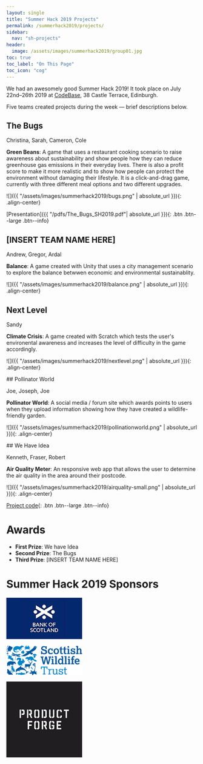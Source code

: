 ```yaml
--- 
layout: single
title: "Summer Hack 2019 Projects"
permalink: /summerhack2019/projects/
sidebar:
  nav: "sh-projects"
header:
  image: /assets/images/summerhack2019/group01.jpg
toc: true
toc_label: "On This Page"
toc_icon: "cog"
--- 
```


We had an awesomely good Summer Hack 2019! It took place on July 22nd&ndash;26th 2019 at [CodeBase](https://goo.gl/maps/KD9Gru6wjzr), 38 Castle Terrace, Edinburgh. 

Five teams created projects during the week &mdash; brief descriptions below.

<div class="block" markdown="1">

## The Bugs

Christina, Sarah, Cameron, Cole

**Green Beans**: A game that uses a restaurant cooking scenario to raise awareness about sustainability and show people how they can reduce greenhouse gas emissions in their everyday lives.
There is also a profit score to make it more realistic and to show how people can protect the environment without damaging their lifestyle.
It is a click-and-drag game, currently with three different meal options and two different upgrades.

![]({{ "/assets/images/summerhack2019/bugs.png" | absolute_url }}){: .align-center} 

[Presentation]({{ "/pdfs/The_Bugs_SH2019.pdf"| absolute_url }}){: .btn .btn--large .btn--info}

<!-- [Project code](https://drive.google.com/file/d/1LI8jV3ZFxO_j60yYKfqQBTs8_dh8vr09/view){: .btn .btn--large .btn--info} -->
</div>

<div class="block" markdown="1">

## [INSERT TEAM NAME HERE]
Andrew, Gregor, Ardal


**Balance**: A game created with Unity that uses a city management scenario to explore the balance betwwen economic and environmental sustainablity. 

![]({{ "/assets/images/summerhack2019/balance.png" | absolute_url }}){: .align-center} 

<!-- [Project code](https://github.com/CerysKitten25/coffee-cup){: .btn .btn--large .btn--info} -->
</div>

<div class="block" markdown="1">

## Next Level

Sandy

**Climate Crisis**: A game created with Scratch which tests the user's environental awareness and increases the level of difficulty in the game accordingly. 

![]({{ "/assets/images/summerhack2019/nextlevel.png" | absolute_url }}){: .align-center} 

<!-- [Project code](https://github.com/sonicpose/9044){: .btn .btn--large .btn--info} -->
</div> 

<div class="block" markdown="1">
## Pollinator World

Joe, Joseph, Joe

**Pollinator World**: A social media / forum site which awards points to users when they  upload information showing how they have created a wildlife-friendly garden. 

![]({{ "/assets/images/summerhack2019/pollinationworld.png" | absolute_url }}){: .align-center} 

<!-- [Project code](https://gitlab.com/brucekly/cyberstrike){: .btn .btn--large .btn--info}
 -->	
 </div>


<div class="block" markdown="1">
## We Have Idea

Kenneth, Fraser, Robert

**Air Quality Meter**: An responsive web app that allows the user to determine the air quality in the area around their postcode.

![]({{ "/assets/images/summerhack2019/airquality-small.png" | absolute_url }}){: .align-center} 

[Project code](https://github.com/Fraserbc/we_have_idea-clean_air){: .btn .btn--large .btn--info}
</div>


# Awards

* **First Prize**: We have Idea
* **Second Prize**: The Bugs
* **Third Prize**: [INSERT TEAM NAME HERE]

# Summer Hack 2019 Sponsors

<div markdown="1">

[![](/assets/images/bos-logo.png)](https://bankofscotland.co.uk)

</div>

<div markdown="1">

[![](/assets/images/swt-logo.png)](https://scottishwildlifetrust.org.uk)

</div>
<div markdown="1">

[![](/assets/images/productforge-logo.png)](https://productforge.io)

</div>

